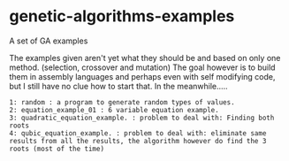 # genetic-algorithms-examples
A set of GA examples

The examples given aren't yet what they should be and based on only one method. (selection, crossover and mutation)
The goal however is to build them in assembly languages and perhaps even with self modifying code, but I still have no clue how to start that.
In the meanwhile.....

    1: random : a program to generate random types of values.
    2: equation_example_01 : 6 variable equation example.
    3: quadratic_equation_example. : problem to deal with: Finding both roots
    4: qubic_equation_example. : problem to deal with: eliminate same results from all the results, the algorithm however do find the 3 roots (most of the time)
